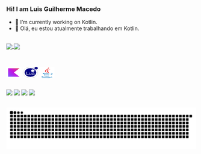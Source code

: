 ### Hi! I am Luis Guilherme Macedo 

- 🔭 I’m currently working on Kotlin.
- 🔭 Olá, eu estou atualmente trabalhando em Kotlin.
  
 ##
 
<div>
  <a href="https://github.com/LuisGuilhermeMacedo">
    <img height=160 align="center" src="https://github-readme-stats.vercel.app/api?username=LuisGuilhermeMacedo&show_icons=true&theme=dark" />
  </a>
  <a href="https://github.com/LuisGuilhermeMacedo">
    <img height=160 align="center" src="https://github-readme-stats.vercel.app/api/top-langs?username=LuisGuilhermeMacedo&layout=compact&card_width=320&theme=dark&langs_count=20" />
  </a>
</div>

##

<div style="display: inline_block"><br>
  <img align="center" alt="Rafa-HTML" height="30" width="40" src="https://raw.githubusercontent.com/devicons/devicon/master/icons/kotlin/kotlin-original.svg">
  <img align="center" alt="Rafa-HTML" height="30" width="40" src="https://raw.githubusercontent.com/devicons/devicon/master/icons/lua/lua-original.svg">
  <img align="center" alt="Rafa-HTML" height="30" width="40" src="https://raw.githubusercontent.com/devicons/devicon/master/icons/java/java-original.svg">
</div>

##

<div> 
  <a href="https://www.linkedin.com/in/luis-guilherme-macedo-6810ba24a/" target="_blank"><img src="https://img.shields.io/badge/-LinkedIn-%230077B5?style=for-the-badge&logo=linkedin&logoColor=white" target="_blank"></a> 
  <a href="https://www.instagram.com/lmacedoluis/" target="_blank"><img src="https://img.shields.io/badge/-Instagram-%23E4405F?style=for-the-badge&logo=instagram&logoColor=white" target="_blank"></a>
 	<a href="https://www.twitch.tv/Lordmcdcs" target="_blank"><img src="https://img.shields.io/badge/Twitch-9146FF?style=for-the-badge&logo=twitch&logoColor=white" target="_blank"></a>
  <a href="mailto:luisguilhermemcd@gmail.com"><img src="https://img.shields.io/badge/-Gmail-%23333?style=for-the-badge&logo=gmail&logoColor=white" target="_blank"></a>

</div>

##

<div>
 <picture>
  <source media="(prefers-color-scheme: dark)" srcset="https://raw.githubusercontent.com/LuisGuilhermeMacedo/LuisGuilhermeMacedo/output/github-contribution-grid-snake-dark.svg">
  <source media="(prefers-color-scheme: light)" srcset="https://raw.githubusercontent.com/LuisGuilhermeMacedo/LuisGuilhermeMacedo/output/github-contribution-grid-snake.svg">
  <img alt="github contribution grid snake animation" src="https://raw.githubusercontent.com/LuisGuilhermeMacedo/LuisGuilhermeMacedo/output/github-contribution-grid-snake.svg">
</picture>
</div>
